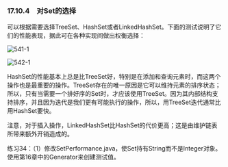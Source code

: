 ### 17.10.4　对Set的选择

可以根据需要选择TreeSet、HashSet或者LinkedHashSet。下面的测试说明了它们的性能表现，据此可在各种实现间做出权衡选择：

![541-1](../Images/image03441.jpeg)

![542-1](../Images/image03442.jpeg)

HashSet的性能基本上总是比TreeSet好，特别是在添加和查询元素时，而这两个操作也是最重要的操作。TreeSet存在的唯一原因是它可以维持元素的排序状态；所以，只有当需要一个排好序的Set时，才应该使用TreeSet。因为其内部结构支持排序，并且因为迭代是我们更有可能执行的操作，所以，用TreeSet迭代通常比用HashSet要快。

注意，对于插入操作，LinkedHashSet比HashSet的代价更高；这是由维护链表所带来额外开销造成的。

练习34：（1）修改SetPerformance.java，使Set持有String而不是Integer对象。使用第16章中的Generator来创建测试值。